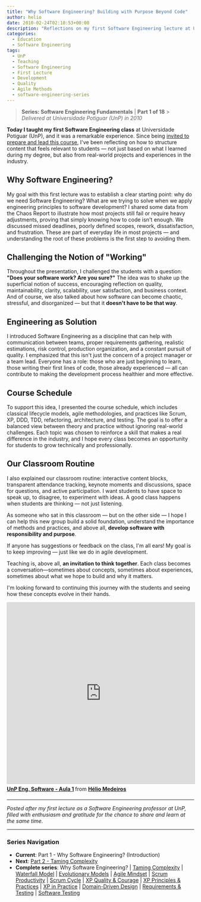 ```yaml
---
title: "Why Software Engineering? Building with Purpose Beyond Code"
author: helio
date: 2010-02-24T02:10:53+00:00
description: "Reflections on my first Software Engineering lecture at UnP, addressing the importance of methods and practices in sustainable development."
categories:
  - Education
  - Software Engineering
tags:
  - UnP
  - Teaching
  - Software Engineering
  - First Lecture
  - Development
  - Quality
  - Agile Methods
  - software-engineering-series
---
```


> **Series: Software Engineering Fundamentals** | **Part 1 of 18** > _Delivered at Universidade Potiguar (UnP) in 2010_

**Today I taught my first Software Engineering class** at Universidade Potiguar (UnP), and it was a remarkable experience. Since being [invited to prepare and lead this course](/posts/2010-01-26-ola-unp-mais-um-professor-na-familia/), I've been reflecting on how to structure content that feels relevant to students — not just based on what I learned during my degree, but also from real-world projects and experiences in the industry.

## Why Software Engineering?

My goal with this first lecture was to establish a clear starting point: why do we need Software Engineering? What are we trying to solve when we apply engineering principles to software development? I shared some data from the Chaos Report to illustrate how most projects still fail or require heavy adjustments, proving that simply knowing how to code isn't enough. We discussed missed deadlines, poorly defined scopes, rework, dissatisfaction, and frustration. These are part of everyday life in most projects — and understanding the root of these problems is the first step to avoiding them.

## Challenging the Notion of "Working"

Throughout the presentation, I challenged the students with a question: **"Does your software work? Are you sure?"** The idea was to shake up the superficial notion of success, encouraging reflection on quality, maintainability, clarity, scalability, user satisfaction, and business context. And of course, we also talked about how software can become chaotic, stressful, and disorganized — but that it **doesn't have to be that way**.

## Engineering as Solution

I introduced Software Engineering as a discipline that can help with communication between teams, proper requirements gathering, realistic estimations, risk control, production organization, and a constant pursuit of quality. I emphasized that this isn't just the concern of a project manager or a team lead. Everyone has a role: those who are just beginning to learn, those writing their first lines of code, those already experienced — all can contribute to making the development process healthier and more effective.

## Course Schedule

To support this idea, I presented the course schedule, which includes classical lifecycle models, agile methodologies, and practices like Scrum, XP, DDD, TDD, refactoring, architecture, and testing. The goal is to offer a balanced view between theory and practice without ignoring real-world challenges. Each topic was chosen to reinforce a skill that makes a real difference in the industry, and I hope every class becomes an opportunity for students to grow technically and professionally.

## Our Classroom Routine

I also explained our classroom routine: interactive content blocks, transparent attendance tracking, keynote moments and discussions, space for questions, and active participation. I want students to have space to speak up, to disagree, to experiment with ideas. A good class happens when students are thinking — not just listening.

As someone who sat in this classroom — but on the other side — I hope I can help this new group build a solid foundation, understand the importance of methods and practices, and above all, **develop software with responsibility and purpose**.

If anyone has suggestions or feedback on the class, I'm all ears! My goal is to keep improving — just like we do in agile development.

Teaching is, above all, **an invitation to think together**. Each class becomes a conversation—sometimes about concepts, sometimes about experiences, sometimes about what we hope to build and why it matters.

I'm looking forward to continuing this journey with the students and seeing how these concepts evolve in their hands.

<div style="margin-bottom: 20px;">
<iframe src="https://www.slideshare.net/slideshow/embed_code/key/DOY0KvX1rPPUEh?startSlide=1" width="597" height="486" frameborder="0" marginwidth="0" marginheight="0" scrolling="no" style="border:1px solid #CCC; border-width:1px; margin-bottom:5px;max-width: 100%;" allowfullscreen></iframe> <div style="margin-bottom:5px"><strong> <a href="https://pt.slideshare.net/slideshow/unp-eng-software-aula-1/3261384" title="UnP Eng. Software - Aula 1" target="_blank">UnP Eng. Software - Aula 1</a> </strong> from <strong> <a href="https://www.slideshare.net/heliomedeiros" target="_blank">Hélio Medeiros</a> </strong></div>
</div>

---

_Posted after my first lecture as a Software Engineering professor at UnP, filled with enthusiasm and gratitude for the chance to share and learn at the same time._

---

### **Series Navigation**

- **Current**: Part 1 - Why Software Engineering? (Introduction)
- **Next**: [Part 2 - Taming Complexity](../2010-03-02-complexity-process/)
- **Complete series**: Why Software Engineering? | [Taming Complexity](../2010-03-02-complexity-process/) | [Waterfall Model](../2010-03-10-waterfall-model/) | [Evolutionary Models](../2010-03-18-evolutionary-models/) | [Agile Mindset](../2010-03-26-agile-mindset/) | [Scrum Productivity](../2010-04-03-scrum-productivity/) | [Scrum Cycle](../2010-04-11-scrum-cycle/) | [XP Quality & Courage](../2010-04-19-xp-quality-courage/) | [XP Principles & Practices](../2010-05-01-xp-principles-practices/) | [XP in Practice](../2010-05-08-applying-xp-strategies/) | [Domain-Driven Design](../2010-05-15-domain-driven-design/) | [Requirements & Testing](../2010-05-22-requirements-validation-tests/) | [Software Testing](../2010-05-29-software-testing/)
